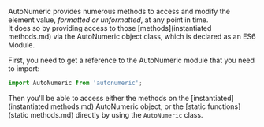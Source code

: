 AutoNumeric provides numerous methods to access and modify the element value, *formatted or unformatted*, at any point in time.
<br>It does so by providing access to those [methods](instantiated methods.md) via the AutoNumeric object class, which is declared as an ES6 Module.

First, you need to get a reference to the AutoNumeric module that you need to import:
```js title="Import the AutoNumeric library as an ES6 module"
import AutoNumeric from 'autonumeric';
```

Then you'll be able to access either the methods on the [instantiated](instantiated methods.md) AutoNumeric object, or the [static functions](static methods.md) directly by using the `AutoNumeric` class.
